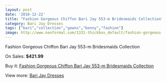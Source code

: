```yaml
---
layout: post
date: '2016-12-22'
title: "Fashion Gorgeous Chiffon Bari Jay 553-m Bridesmaids Collection"
category: Bari Jay Dresses
tags: ["bari","collection","gowns","bonny","fashion"]
image: http://www.neoformal.com/1331-thickbox_default/fashion-gorgeous-chiffon-bari-jay-553-m-bridesmaids-collection.jpg
---
```

Fashion Gorgeous Chiffon Bari Jay 553-m Bridesmaids Collection

On Sales: **$421.99**
<a href="https://www.neoformal.com/en/bari-jay-dresses/477-fashion-gorgeous-chiffon-bari-jay-553-m-bridesmaids-collection.html"><amp-img layout="responsive" width="600" height="600" src="//www.neoformal.com/1331-thickbox_default/fashion-gorgeous-chiffon-bari-jay-553-m-bridesmaids-collection.jpg" alt="Fashion Gorgeous Chiffon Bari Jay 553-m Bridesmaids Collection 0" /></a>
<a href="https://www.neoformal.com/en/bari-jay-dresses/477-fashion-gorgeous-chiffon-bari-jay-553-m-bridesmaids-collection.html"><amp-img layout="responsive" width="600" height="600" src="//www.neoformal.com/1332-thickbox_default/fashion-gorgeous-chiffon-bari-jay-553-m-bridesmaids-collection.jpg" alt="Fashion Gorgeous Chiffon Bari Jay 553-m Bridesmaids Collection 1" /></a>

Buy it: [Fashion Gorgeous Chiffon Bari Jay 553-m Bridesmaids Collection](https://www.neoformal.com/en/bari-jay-dresses/477-fashion-gorgeous-chiffon-bari-jay-553-m-bridesmaids-collection.html "Fashion Gorgeous Chiffon Bari Jay 553-m Bridesmaids Collection")

View more: [Bari Jay Dresses](https://www.neoformal.com/en/6-bari-jay-dresses "Bari Jay Dresses")